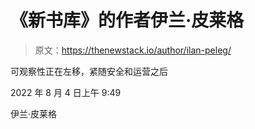 # 《新书库》的作者伊兰·皮莱格

> 原文：<https://thenewstack.io/author/ilan-peleg/>

可观察性正在左移，紧随安全和运营之后

2022 年 8 月 4 日上午 9:49

伊兰·皮莱格